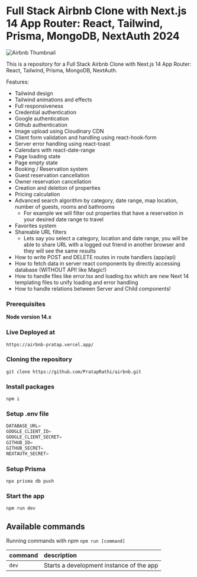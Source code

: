 # Full Stack Airbnb Clone with Next.js 14 App Router: React, Tailwind, Prisma, MongoDB, NextAuth 2024

![Airbnb Thumbnail](https://github.com/PratapRathi/airbnb/assets/130206612/4c39d13f-6427-4af1-8a7a-085c8d146cc8)

This is a repository for a Full Stack Airbnb Clone with Next.js 14 App Router: React, Tailwind, Prisma, MongoDB, NextAuth.


Features:

- Tailwind design
- Tailwind animations and effects
- Full responsiveness
- Credential authentication
- Google authentication
- Github authentication
- Image upload using Cloudinary CDN
- Client form validation and handling using react-hook-form
- Server error handling using react-toast
- Calendars with react-date-range
- Page loading state
- Page empty state
- Booking / Reservation system
- Guest reservation cancellation
- Owner reservation cancellation
- Creation and deletion of properties
- Pricing calculation
- Advanced search algorithm by category, date range, map location, number of guests, rooms and bathrooms
    - For example we will filter out properties that have a reservation in your desired date range to travel
- Favorites system
- Shareable URL filters
    - Lets say you select a category, location and date range, you will be able to share URL with a logged out friend in another browser and they will see the same results
- How to write POST and DELETE routes in route handlers (app/api)
- How to fetch data in server react components by directly accessing database (WITHOUT API! like Magic!)
- How to handle files like error.tsx and loading.tsx which are new Next 14 templating files to unify loading and error handling
- How to handle relations between Server and Child components!

### Prerequisites

**Node version 14.x**

### Live Deployed at 

```shell
https://airbnb-pratap.vercel.app/
```

### Cloning the repository

```shell
git clone https://github.com/PratapRathi/airbnb.git
```

### Install packages

```shell
npm i
```

### Setup .env file


```js
DATABASE_URL=
GOOGLE_CLIENT_ID=
GOOGLE_CLIENT_SECRET=
GITHUB_ID=
GITHUB_SECRET=
NEXTAUTH_SECRET=
```

### Setup Prisma

```shell
npx prisma db push

```

### Start the app

```shell
npm run dev
```

## Available commands

Running commands with npm `npm run [command]`

| command         | description                              |
| :-------------- | :--------------------------------------- |
| `dev`           | Starts a development instance of the app |
